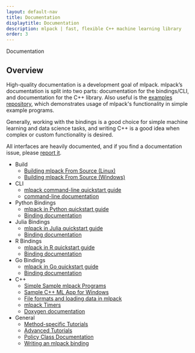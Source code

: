 ```yaml
---
layout: default-nav
title: Documentation
displaytitle: Documentation
description: mlpack | fast, flexible C++ machine learning library
order: 3
---
```

<div class="page-title-header">Documentation</div>

## Overview

High-quality documentation is a development goal of mlpack. mlpack’s
documentation is split into two parts: documentation for the bindings/CLI, and
documentation for the C++ library.  Also useful is the [examples
repository](https://github.com/mlpack/examples/), which demonstrates usage of
mlpack's functionality in simple example programs.

Generally, working with the bindings is a good choice for simple machine
learning and data science tasks, and writing C++ is a good idea when complex or
custom functionality is desired.

All interfaces are heavily documented, and if you find a documentation issue,
please <a
href="https://github.com/mlpack/mlpack/issues/new?assignees=&labels=t%3A+bug+report%2C+c%3A+documentation%2C+s%3A+unanswered&template=1-documentation.md&title=">report
it</a>.

 * Build
   * [Building mlpack From Source (Linux)](doc/mlpack-4.3.0/doxygen/build.html)
   * [Building mlpack From Source (Windows)](doc/mlpack-4.3.0/doxygen/build_windows.html)
 * CLI
   * [mlpack command-line quickstart guide](doc/mlpack-4.3.0/doxygen/cli_quickstart.html)
   * [command-line documentation](doc/mlpack-4.3.0/cli_documentation.html)
 * Python Bindings
   * [mlpack in Python quickstart guide](doc/mlpack-4.3.0/doxygen/python_quickstart.html)
   * [Binding documentation](doc/mlpack-4.3.0/python_documentation.html)
 * Julia Bindings
   * [mlpack in Julia quickstart guide](doc/mlpack-4.3.0/doxygen/julia_quickstart.html)
   * [Binding documentation](doc/mlpack-4.3.0/julia_documentation.html)
 * R Bindings
   * [mlpack in R quickstart guide](doc/mlpack-4.3.0/doxygen/r_quickstart.html)
   * [Binding documentation](doc/mlpack-4.3.0/r_documentation.html)
 * Go Bindings
   * [mlpack in Go quickstart guide](doc/mlpack-4.3.0/doxygen/go_quickstart.html)
   * [Binding documentation](doc/mlpack-4.3.0/go_documentation.html)
 * C++
   * [Simple Sample mlpack Programs](doc/mlpack-4.3.0/doxygen/sample.html)
   * [Sample C++ ML App for Windows](doc/mlpack-4.3.0/doxygen/sample_ml_app.html)
   * [File formats and loading data in mlpack](doc/mlpack-4.3.0/doxygen/formatdoc.html)
   * [mlpack Timers](doc/mlpack-4.3.0/doxygen/timer.html)
   * [Doxygen documentation](doc/mlpack-4.3.0/doxygen/index.html)
 * General
   * [Method-specific Tutorials](doc/mlpack-4.3.0/cli_documentation.html#method-specific-tutorials)
   * [Advanced Tutorials](doc/mlpack-4.3.0/cli_documentation.html#advanced-tutorials)
   * [Policy Class Documentation](doc/mlpack-4.3.0/cli_documentation.html#policy-class-documentation)
   * [Writing an mlpack binding](doc/mlpack-4.3.0/doxygen/iodoc.html)
 
 
